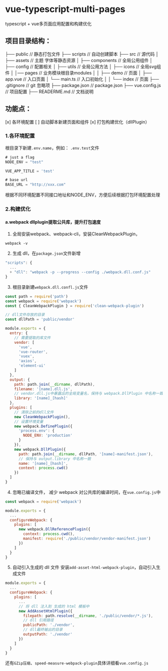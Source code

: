# vue-typescript-multi-pages
typescript + vue多页面应用配置和构建优化

## 项目目录结构：
├── public                     // 静态打包文件
├── scripts                    // 自动创建脚本
├── src                        // 源代码
│   ├── assets                 // 主题 字体等静态资源
│   ├── components             // 全局公用组件
│   ├── config                 // 配置相关
│   ├── utils                  // 全局公用方法
│   ├── icons                  // 全局svg组件
│   │── pages                   // 业务模块根目录modules
│   │	  ├── demo                // 页面
│           ├── app.vue         // 入口页面
│           └── main.ts        // 入口初始化
│   │		└── index              // 页面
├── .gitignore                 // git 忽略项
├── package.json               // package.json
├── vue.config.js              // 项目配置
├── READERME.md                // 文档说明

## 功能点：
[x] 各环境配置
[ ] 自动脚本新建页面和组件
[x] 打包构建优化（dllPlugin）

### 1.各环境配置
根目录下新建`.env.name`，例如：
`.env.test`文件
```js
# just a flag
NODE_ENV = "test"

VUE_APP_TITLE = 'test'

# base url
BASE_URL = "http://xxx.com"
```
根据不同环境配置不同接口地址和NODE_ENV，方便后续根据打包环境配置处理

### 2.构建优化
#### a.webpack dllplugin提取公共库，提升打包速度
1. 全局安装webpack、webpack-cli，安装CleanWebpackPlugin，
```shell
webpack -v
```
2. 生成 dll，在`package.json`文件新增
```js
"scripts": {
  ...
  + "dll": "webpack -p --progress --config ./webpack.dll.conf.js"
}
```
3. 根目录新建`webpack.dll.confl.js`文件
```js
const path = require('path')
const webpack = require('webpack')
const { CleanWebpackPlugin } = require('clean-webpack-plugin')

// dll文件存放的目录
const dllPath = 'public/vendor'

module.exports = {
  entry: {
    // 需要提取的库文件
    vendor: [
      'vue',
      'vue-router',
      'vuex',
      'axios',
      'element-ui'
    ]
  },
  output: {
    path: path.join(__dirname, dllPath),
    filename: '[name].dll.js',
    // vendor.dll.js中暴露出的全局变量名，保持与 webpack.DllPlugin 中名称一致
    library: '[name]_[hash]'
  },
  plugins: [
    // 清除之前的dll文件
    new CleanWebpackPlugin(),
    // 设置环境变量
    new webpack.DefinePlugin({
      'process.env': {
        NODE_ENV: 'production'
      }
    }),
    new webpack.DllPlugin({
      path: path.join(__dirname, dllPath, '[name]-manifest.json'),
      // 保持与 output.library 中名称一致
      name: '[name]_[hash]',
      context: process.cwd()
    })
  ]
}
```
4. 忽略已编译文件，
减少 webpack 对公共库的编译时间，在`vue.config.js`中
```js
const webpack = require('webpack')

module.exports = {
  ...
  configureWebpack: {
    plugins: [
      new webpack.DllReferencePlugin({
        context: process.cwd(),
        manifest: require('./public/vendor/vendor-manifest.json')
      })
    ]
  }
}
```
5. 自动引入生成的 dll 文件
安装`add-asset-html-webpack-plugin`，自动引入生成文件
```js
module.exports = {
  ...
  configureWebpack: {
    plugins: [
      ...
      // 将 dll 注入到 生成的 html 模板中
      new AddAssetHtmlPlugin({
        filepath: path.resolve(__dirname, './public/vendor/*.js'),
        // dll 引用路径
        publicPath: './vendor',
        // dll最终输出的目录
        outputPath: './vendor'
      })
    ]
  }
}
```
还有`GZip压缩`、`speed-measure-webpack-plugin`具体详细看`vue.config.js`